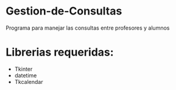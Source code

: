 # Gestion-de-Consultas
Programa para manejar las consultas entre profesores y alumnos

# Librerias requeridas:
- Tkinter
- datetime
- Tkcalendar
